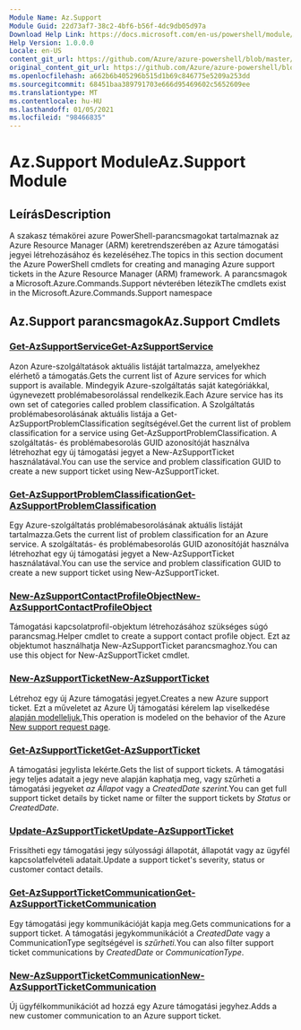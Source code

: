 ```yaml
---
Module Name: Az.Support
Module Guid: 22d73af7-38c2-4bf6-b56f-4dc9db05d97a
Download Help Link: https://docs.microsoft.com/en-us/powershell/module/az.support
Help Version: 1.0.0.0
Locale: en-US
content_git_url: https://github.com/Azure/azure-powershell/blob/master/src/Support/Support/help/Az.Support.md
original_content_git_url: https://github.com/Azure/azure-powershell/blob/master/src/Support/Support/help/Az.Support.md
ms.openlocfilehash: a662b6b405296b515d1b69c846775e5209a253dd
ms.sourcegitcommit: 68451baa389791703e666d95469602c5652609ee
ms.translationtype: MT
ms.contentlocale: hu-HU
ms.lasthandoff: 01/05/2021
ms.locfileid: "98466835"
---
```

# <span data-ttu-id="afac7-101">Az.Support Module</span><span class="sxs-lookup"><span data-stu-id="afac7-101">Az.Support Module</span></span>
## <span data-ttu-id="afac7-102">Leírás</span><span class="sxs-lookup"><span data-stu-id="afac7-102">Description</span></span>
<span data-ttu-id="afac7-103">A szakasz témakörei azure PowerShell-parancsmagokat tartalmaznak az Azure Resource Manager (ARM) keretrendszerében az Azure támogatási jegyei létrehozásához és kezeléséhez.</span><span class="sxs-lookup"><span data-stu-id="afac7-103">The topics in this section document the Azure PowerShell cmdlets for creating and managing Azure support tickets in the Azure Resource Manager (ARM) framework.</span></span> <span data-ttu-id="afac7-104">A parancsmagok a Microsoft.Azure.Commands.Support névterében létezik</span><span class="sxs-lookup"><span data-stu-id="afac7-104">The cmdlets exist in the Microsoft.Azure.Commands.Support namespace</span></span>

## <span data-ttu-id="afac7-105">Az.Support parancsmagok</span><span class="sxs-lookup"><span data-stu-id="afac7-105">Az.Support Cmdlets</span></span>
### [<span data-ttu-id="afac7-106">Get-AzSupportService</span><span class="sxs-lookup"><span data-stu-id="afac7-106">Get-AzSupportService</span></span>](Get-AzSupportService.md)
<span data-ttu-id="afac7-107">Azon Azure-szolgáltatások aktuális listáját tartalmazza, amelyekhez elérhető a támogatás.</span><span class="sxs-lookup"><span data-stu-id="afac7-107">Gets the current list of Azure services for which support is available.</span></span> <span data-ttu-id="afac7-108">Mindegyik Azure-szolgáltatás saját kategóriákkal, úgynevezett problémabesorolással rendelkezik.</span><span class="sxs-lookup"><span data-stu-id="afac7-108">Each Azure service has its own set of categories called problem classification.</span></span> <span data-ttu-id="afac7-109">A Szolgáltatás problémabesorolásának aktuális listája a Get-AzSupportProblemClassification segítségével.</span><span class="sxs-lookup"><span data-stu-id="afac7-109">Get the current list of problem classification for a service using Get-AzSupportProblemClassification.</span></span> <span data-ttu-id="afac7-110">A szolgáltatás- és problémabesorolás GUID azonosítóját használva létrehozhat egy új támogatási jegyet a New-AzSupportTicket használatával.</span><span class="sxs-lookup"><span data-stu-id="afac7-110">You can use the service and problem classification GUID to create a new support ticket using New-AzSupportTicket.</span></span>

### [<span data-ttu-id="afac7-111">Get-AzSupportProblemClassification</span><span class="sxs-lookup"><span data-stu-id="afac7-111">Get-AzSupportProblemClassification</span></span>](Get-AzSupportProblemClassification.md)
<span data-ttu-id="afac7-112">Egy Azure-szolgáltatás problémabesorolásának aktuális listáját tartalmazza.</span><span class="sxs-lookup"><span data-stu-id="afac7-112">Gets the current list of problem classification for an Azure service.</span></span> <span data-ttu-id="afac7-113">A szolgáltatás- és problémabesorolás GUID azonosítóját használva létrehozhat egy új támogatási jegyet a New-AzSupportTicket használatával.</span><span class="sxs-lookup"><span data-stu-id="afac7-113">You can use the service and problem classification GUID to create a new support ticket using New-AzSupportTicket.</span></span> 

### [<span data-ttu-id="afac7-114">New-AzSupportContactProfileObject</span><span class="sxs-lookup"><span data-stu-id="afac7-114">New-AzSupportContactProfileObject</span></span>](New-AzSupportContactProfileObject.md)
<span data-ttu-id="afac7-115">Támogatási kapcsolatprofil-objektum létrehozásához szükséges súgó parancsmag.</span><span class="sxs-lookup"><span data-stu-id="afac7-115">Helper cmdlet to create a support contact profile object.</span></span> <span data-ttu-id="afac7-116">Ezt az objektumot használhatja New-AzSupportTicket parancsmaghoz.</span><span class="sxs-lookup"><span data-stu-id="afac7-116">You can use this object for New-AzSupportTicket cmdlet.</span></span>

### [<span data-ttu-id="afac7-117">New-AzSupportTicket</span><span class="sxs-lookup"><span data-stu-id="afac7-117">New-AzSupportTicket</span></span>](New-AzSupportTicket.md)
<span data-ttu-id="afac7-118">Létrehoz egy új Azure támogatási jegyet.</span><span class="sxs-lookup"><span data-stu-id="afac7-118">Creates a new Azure support ticket.</span></span> <span data-ttu-id="afac7-119">Ezt a műveletet az Azure Új támogatási kérelem lap viselkedése [alapján modelleljuk.](https://portal.azure.com/#blade/Microsoft_Azure_Support/HelpAndSupportBlade/overview)</span><span class="sxs-lookup"><span data-stu-id="afac7-119">This operation is modeled on the behavior of the Azure [New support request page](https://portal.azure.com/#blade/Microsoft_Azure_Support/HelpAndSupportBlade/overview).</span></span>

### [<span data-ttu-id="afac7-120">Get-AzSupportTicket</span><span class="sxs-lookup"><span data-stu-id="afac7-120">Get-AzSupportTicket</span></span>](Get-AzSupportTicket.md)
<span data-ttu-id="afac7-121">A támogatási jegylista lekérte.</span><span class="sxs-lookup"><span data-stu-id="afac7-121">Gets the list of support tickets.</span></span> <span data-ttu-id="afac7-122">A támogatási jegy teljes adatait a jegy neve alapján kaphatja meg, vagy szűrheti a támogatási jegyeket *az Állapot* vagy a *CreatedDate szerint.*</span><span class="sxs-lookup"><span data-stu-id="afac7-122">You can get full support ticket details by ticket name or filter the support tickets by *Status* or *CreatedDate*.</span></span>

### [<span data-ttu-id="afac7-123">Update-AzSupportTicket</span><span class="sxs-lookup"><span data-stu-id="afac7-123">Update-AzSupportTicket</span></span>](Update-AzSupportTicket.md)
<span data-ttu-id="afac7-124">Frissítheti egy támogatási jegy súlyossági állapotát, állapotát vagy az ügyfél kapcsolatfelvételi adatait.</span><span class="sxs-lookup"><span data-stu-id="afac7-124">Update a support ticket's severity, status or customer contact details.</span></span>

### [<span data-ttu-id="afac7-125">Get-AzSupportTicketCommunication</span><span class="sxs-lookup"><span data-stu-id="afac7-125">Get-AzSupportTicketCommunication</span></span>](Get-AzSupportTicketCommunication.md)
<span data-ttu-id="afac7-126">Egy támogatási jegy kommunikációját kapja meg.</span><span class="sxs-lookup"><span data-stu-id="afac7-126">Gets communications for a support ticket.</span></span> <span data-ttu-id="afac7-127">A támogatási jegykommunikációt a *CreatedDate* vagy a CommunicationType segítségével is *szűrheti.*</span><span class="sxs-lookup"><span data-stu-id="afac7-127">You can also filter support ticket communications by *CreatedDate* or *CommunicationType*.</span></span> 

### [<span data-ttu-id="afac7-128">New-AzSupportTicketCommunication</span><span class="sxs-lookup"><span data-stu-id="afac7-128">New-AzSupportTicketCommunication</span></span>](New-AzSupportTicketCommunication.md)
<span data-ttu-id="afac7-129">Új ügyfélkommunikációt ad hozzá egy Azure támogatási jegyhez.</span><span class="sxs-lookup"><span data-stu-id="afac7-129">Adds a new customer communication to an Azure support ticket.</span></span> 




